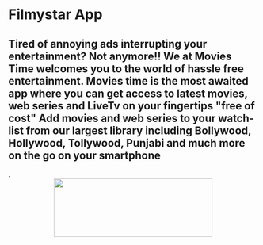 # <h1> Filmystar App  </h>

<h2> Tired of annoying ads interrupting your entertainment? Not anymore!! We at Movies Time welcomes you to the world of hassle free entertainment. Movies time is the most awaited app where you can get access to latest movies, web series and LiveTv on your fingertips "free of cost" Add movies and web series to your watch-list from our largest library including Bollywood, Hollywood, Tollywood, Punjabi and much more on the go on your smartphone</h2>.
                    
                                      
<div class="separator" style="clear: both; text-align: center;">
<a href="https://bit.ly/3cckM8X" target="_blank"><img border="0" data-original-height="337" data-original-width="909" height="118" src="https://1.bp.blogspot.com/-68QYFz7Cknw/XpCONSpEGFI/AAAAAAAAAGA/ZduQ-EPXJNgh1ButX-qI7MaXQtPM4eefwCLcBGAsYHQ/s320/images.jpeg" width="320" /></a></div>
<br /></div>
